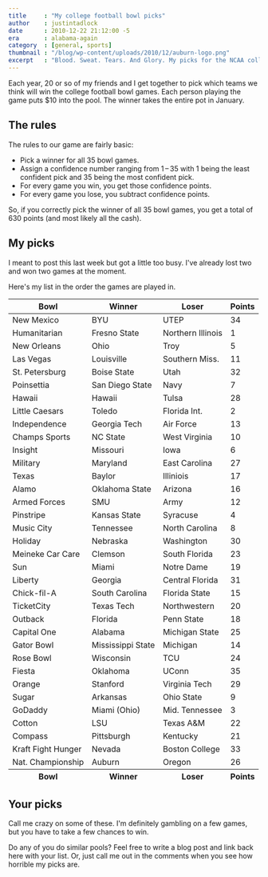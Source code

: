 ```yaml
---
title     : "My college football bowl picks"
author    : justintadlock
date      : 2010-12-22 21:12:00 -5
era       : alabama-again
category  : [general, sports]
thumbnail : "/blog/wp-content/uploads/2010/12/auburn-logo.png"
excerpt   : "Blood. Sweat. Tears. And Glory. My picks for the NCAA college football bowl games."
---
```


Each year, 20 or so of my friends and I get together to pick which teams we think will win the college football bowl games.  Each person playing the game puts $10 into the pool.  The winner takes the entire pot in January.

<h2>The rules</h2>

The rules to our game are fairly basic:

<ul>
	<li>Pick a winner for all 35 bowl games.</li>
	<li>Assign a confidence number ranging from 1&thinsp;&ndash;&thinsp;35 with 1 being the least confident pick and 35 being the most confident pick.</li>
	<li>For every game you win, you get those confidence points.</li>
	<li>For every game you lose, you subtract confidence points.</li>
</ul>

So, if you correctly pick the winner of all 35 bowl games, you get a total of 630 points (and most likely all the cash).

<h2>My picks</h2>

I meant to post this last week but got a little too busy.  I've already lost two and won two games at the moment.

Here's my list in the order the games are played in.

<table>
	<thead>
		<tr>
			<th>Bowl</th>
			<th>Winner</th>
			<th>Loser</th>
			<th>Points</th>
		</tr>
	</thead>
	<tfoot>
		<tr>
			<th>Bowl</th>
			<th>Winner</th>
			<th>Loser</th>
			<th>Points</th>
		</tr>
	</tfoot>
	<tbody>
		<tr>
			<td>New Mexico</td>
			<td>BYU</td>
			<td>UTEP</td>
			<td>34</td>
		</tr>
		<tr class="alt">
			<td>Humanitarian</td>
			<td>Fresno State</td>
			<td>Northern Illinois</td>
			<td>1</td>
		</tr>
		<tr>
			<td>New Orleans</td>
			<td>Ohio</td>
			<td>Troy</td>
			<td>5</td>
		</tr>
		<tr class="alt">
			<td>Las Vegas</td>
			<td>Louisville</td>
			<td>Southern Miss.</td>
			<td>11</td>
		</tr>
		<tr>
			<td>St. Petersburg</td>
			<td>Boise State</td>
			<td>Utah</td>
			<td>32</td>
		</tr>
		<tr class="alt">
			<td>Poinsettia</td>
			<td>San Diego State</td>
			<td>Navy</td>
			<td>7</td>
		</tr>
		<tr>
			<td>Hawaii</td>
			<td>Hawaii</td>
			<td>Tulsa</td>
			<td>28</td>
		</tr>
		<tr class="alt">
			<td>Little Caesars</td>
			<td>Toledo</td>
			<td>Florida Int.</td>
			<td>2</td>
		</tr>
		<tr>
			<td>Independence</td>
			<td>Georgia Tech</td>
			<td>Air Force</td>
			<td>13</td>
		</tr>
		<tr class="alt">
			<td>Champs Sports</td>
			<td>NC State</td>
			<td>West Virginia</td>
			<td>10</td>
		</tr>
		<tr>
			<td>Insight</td>
			<td>Missouri</td>
			<td>Iowa</td>
			<td>6</td>
		</tr>
		<tr class="alt">
			<td>Military</td>
			<td>Maryland</td>
			<td>East Carolina</td>
			<td>27</td>
		</tr>
		<tr>
			<td>Texas</td>
			<td>Baylor</td>
			<td>Illiniois</td>
			<td>17</td>
		</tr>
		<tr class="alt">
			<td>Alamo</td>
			<td>Oklahoma State</td>
			<td>Arizona</td>
			<td>16</td>
		</tr>
		<tr>
			<td>Armed Forces</td>
			<td>SMU</td>
			<td>Army</td>
			<td>12</td>
		</tr>
		<tr class="alt">
			<td>Pinstripe</td>
			<td>Kansas State</td>
			<td>Syracuse</td>
			<td>4</td>
		</tr>
		<tr>
			<td>Music City</td>
			<td>Tennessee</td>
			<td>North Carolina</td>
			<td>8</td>
		</tr>
		<tr class="alt">
			<td>Holiday</td>
			<td>Nebraska</td>
			<td>Washington</td>
			<td>30</td>
		</tr>
		<tr>
			<td>Meineke Car Care</td>
			<td>Clemson</td>
			<td>South Florida</td>
			<td>23</td>
		</tr>
		<tr class="alt">
			<td>Sun</td>
			<td>Miami</td>
			<td>Notre Dame</td>
			<td>19</td>
		</tr>
		<tr>
			<td>Liberty</td>
			<td>Georgia</td>
			<td>Central Florida</td>
			<td>31</td>
		</tr>
		<tr class="alt">
			<td>Chick-fil-A</td>
			<td>South Carolina</td>
			<td>Florida State</td>
			<td>15</td>
		</tr>
		<tr>
			<td>TicketCity</td>
			<td>Texas Tech</td>
			<td>Northwestern</td>
			<td>20</td>
		</tr>
		<tr class="alt">
			<td>Outback</td>
			<td>Florida</td>
			<td>Penn State</td>
			<td>18</td>
		</tr>
		<tr>
			<td>Capital One</td>
			<td>Alabama</td>
			<td>Michigan State</td>
			<td>25</td>
		</tr>
		<tr class="alt">
			<td>Gator Bowl</td>
			<td>Mississippi State</td>
			<td>Michigan</td>
			<td>14</td>
		</tr>
		<tr>
			<td>Rose Bowl</td>
			<td>Wisconsin</td>
			<td>TCU</td>
			<td>24</td>
		</tr>
		<tr class="alt">
			<td>Fiesta</td>
			<td>Oklahoma</td>
			<td>UConn</td>
			<td>35</td>
		</tr>
		<tr>
			<td>Orange</td>
			<td>Stanford</td>
			<td>Virginia Tech</td>
			<td>29</td>
		</tr>
		<tr class="alt">
			<td>Sugar</td>
			<td>Arkansas</td>
			<td>Ohio State</td>
			<td>9</td>
		</tr>
		<tr>
			<td>GoDaddy</td>
			<td>Miami (Ohio)</td>
			<td>Mid. Tennessee</td>
			<td>3</td>
		</tr>
		<tr class="alt">
			<td>Cotton</td>
			<td>LSU</td>
			<td>Texas A&amp;M</td>
			<td>22</td>
		</tr>
		<tr>
			<td>Compass</td>
			<td>Pittsburgh</td>
			<td>Kentucky</td>
			<td>21</td>
		</tr>
		<tr class="alt">
			<td>Kraft Fight Hunger</td>
			<td>Nevada</td>
			<td>Boston College</td>
			<td>33</td>
		</tr>
		<tr>
			<td>Nat. Championship</td>
			<td>Auburn</td>
			<td>Oregon</td>
			<td>26</td>
		</tr>
	</tbody>
</table>

<h2>Your picks</h2>

Call me crazy on some of these.  I'm definitely gambling on a few games, but you have to take a few chances to win.

Do any of you do similar pools?  Feel free to write a blog post and link back here with your list.  Or, just call me out in the comments when you see how horrible my picks are.
